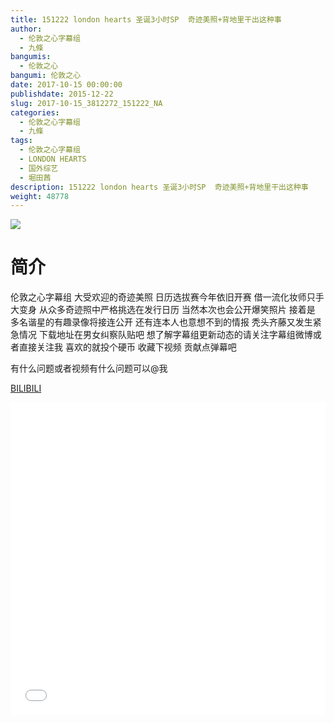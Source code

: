 ```yaml
---
title: 151222 london hearts 圣诞3小时SP  奇迹美照+背地里干出这种事
author: 
  - 伦敦之心字幕组
  - 九條
bangumis: 
  - 伦敦之心
bangumi: 伦敦之心
date: 2017-10-15 00:00:00
publishdate: 2015-12-22
slug: 2017-10-15_3812272_151222_NA
categories: 
  - 伦敦之心字幕组
  - 九條
tags: 
  - 伦敦之心字幕组
  - LONDON HEARTS
  - 国外综艺
  - 堀田茜
description: 151222 london hearts 圣诞3小时SP  奇迹美照+背地里干出这种事
weight: 48778
---
```


![](https://i.imgur.com/1AoFXZV.jpg)

# 简介  
伦敦之心字幕组 大受欢迎的奇迹美照 日历选拔赛今年依旧开赛 借一流化妆师只手大变身 从众多奇迹照中严格挑选在发行日历 当然本次也会公开爆笑照片     接着是 多名谐星的有趣录像将接连公开 还有连本人也意想不到的情报 秃头齐藤又发生紧急情况 下载地址在男女纠察队贴吧 想了解字幕组更新动态的请关注字幕组微博或者直接关注我 喜欢的就投个硬币 收藏下视频 贡献点弹幕吧
有什么问题或者视频有什么问题可以@我


  [BILIBILI](https://www.bilibili.com/video/av3812272/)


  <iframe src="//www.bilibili.com/html/html5player.html?cid=6122228&aid=3812272" width="100%" height="500" frameborder="0" allowfullscreen="allowfullscreen"></iframe>
